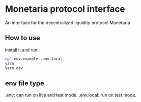# Monetaria protocol interface

An interface for the decentralized liquidity protocol Monetaria

## How to use

Install it and run:

```sh
cp .env.example .env.local
yarn
yarn dev
```

## env file type

.env: can run on live and test mode.
.env.local: run on test mode.
